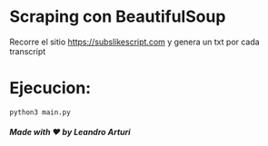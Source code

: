 # Scraping con BeautifulSoup
Recorre el sitio https://subslikescript.com y genera un txt por cada transcript

# Ejecucion:
```
python3 main.py
```

##### Made with ❤️ by Leandro Arturi
